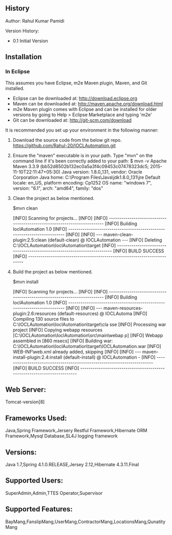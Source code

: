 ## History

Author: Rahul Kumar Pamidi

Version History:
- 0.1 Initial Version

## Installation

### In Eclipse

This assumes you have Eclipse, m2e Maven plugin, Maven, and Git installed.

- Eclipse can be downloaded at: http://download.eclipse.org
- Maven can be downloaded at: http://maven.apache.org/download.html
- m2e Maven plugin comes with Eclipse and can be installed for older versions by going to Help > Eclipse Marketplace and typing 'm2e'
- Git can be downloaded at: http://git-scm.com/download

 It is recommended you set up your environment in the following manner:
 
 1. Download the source code from the below git repo.
    https://github.com/Rahul-20/IOCLAutomation.git
  
 2. Ensure the "maven" executable is in your path. Type "mvn" on the command line if it's been correctly added to your path:
        $ mvn -v
        Apache Maven 3.3.9 (bb52d8502b132ec0a5a3f4c09453c07478323dc5; 2015-11-10T22:11:47+05:30)
        Java version: 1.8.0_131, vendor: Oracle Corporation
        Java home: C:\Program Files\Java\jdk1.8.0_131\jre
        Default locale: en_US, platform encoding: Cp1252
        OS name: "windows 7", version: "6.1", arch: "amd64", family: "dos"
        
  3. Clean the project as below mentioned.
  
        $mvn clean
        
        [INFO] Scanning for projects...
        [INFO]
        [INFO] ------------------------------------------------------------------------
        [INFO] Building IoclAutomation 1.0
        [INFO] ------------------------------------------------------------------------
        [INFO]
        [INFO] --- maven-clean-plugin:2.5:clean (default-clean) @ IOCLAutomation ---
        [INFO] Deleting C:\IOCLAutomation\IoclAutomation\target
        [INFO] ------------------------------------------------------------------------
        [INFO] BUILD SUCCESS
        [INFO] ------------------------------------------------------------------------
  
  4. Build the project as below mentioned.
  
        $mvn install
        
        [INFO] Scanning for projects...
        [INFO]
        [INFO] ------------------------------------------------------------------------
        [INFO] Building IoclAutomation 1.0
        [INFO] ------------------------------------------------------------------------
        [INFO]
        [INFO] --- maven-resources-plugin:2.6:resources (default-resources) @ IOCLAutoma
        [INFO] Compiling 130 source files to C:\IOCLAutomation\IoclAutomation\target\cla
        sse
        [INFO] Processing war project
        [INFO] Copying webapp resources [C:\IOCLAutomation\IoclAutomation\src\main\webap
        p]
        [INFO] Webapp assembled in [860 msecs]
        [INFO] Building war: C:\IOCLAutomation\IoclAutomation\target\IOCLAutomation.war
        [INFO] WEB-INF\web.xml already added, skipping
        [INFO]
        [INFO] --- maven-install-plugin:2.4:install (default-install) @ IOCLAutomation -
        [INFO] ------------------------------------------------------------------------
        [INFO] BUILD SUCCESS
        [INFO] ------------------------------------------------------------------------
       

## Web Server:

Tomcat-version[8]

## Frameworks Used:

Java,Spring Framework,Jersery Restful Framework,Hibernate ORM Framework,Mysql Database,SL4J logging framework

## Versions: 

Java 1.7,Spring 4.1.0.RELEASE,Jersey 2.12,Hibernate 4.3.11.Final

## Supported Users: 

SuperAdmin,Admin,TTES Operator,Supervisor

## Supported Features:
BayMang,FanslipMang,UserMang,ContractorMang,LocationsMang,QunatityMang
